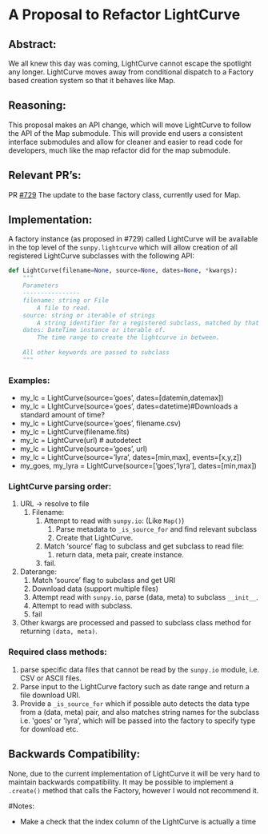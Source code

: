 # A Proposal to Refactor LightCurve

## Abstract:
We all knew this day was coming, LightCurve cannot escape the spotlight any longer. 
LightCurve moves away from conditional dispatch to a Factory based creation system so that it behaves like Map.

## Reasoning:
This proposal makes an API change, which will move LightCurve to follow the API of the Map submodule. This will provide end users a consistent interface submodules and allow for cleaner and easier to read code for developers, much like the map refactor did for the map submodule.

## Relevant PR’s:
PR [#729](https://github.com/sunpy/sunpy/pull/729) The update to the base factory class, currently used for Map.

## Implementation:
A factory instance (as proposed in #729) called LightCurve will be available in the top level of the `sunpy.lightcurve` which will allow creation of all registered LightCurve subclasses with the following API:

```Python
def LightCurve(filename=None, source=None, dates=None, *kwargs):
    """
    Parameters
    ----------------
    filename: string or File
        A file to read.
    source: string or iterable of strings
        A string identifier for a registered subclass, matched by that subclasses `_is_source_for` method.
    dates: DateTime instance or iterable of.
        The time range to create the lightcurve in between.
    
    All other keywords are passed to subclass
    """
```

### Examples:
* my_lc = LightCurve(source=’goes’, dates=[datemin,datemax])
* my_lc = LIghtCurve(source=’goes’, dates=datetime)#Downloads a standard amount of time?
* my_lc = LightCurve(source=’goes’, filename.csv)
* my_lc = LightCurve(filename.fits)
* my_lc = LightCurve(url) # autodetect
* my_lc = LightCurve(source=’goes’, url)
* my_lc = LightCurve(source=’lyra’, dates=[min,max], events=[x,y,z])
* my_goes, my_lyra = LightCurve(source=[‘goes’,’lyra’], dates=[min,max])

### LightCurve parsing order:

1. URL -> resolve to file
    1. Filename:
        1. Attempt to read with `sunpy.io`: (Like `Map()`)
            1. Parse metadata to `_is_source_for` and find relevant subclass
            1. Create that LightCurve.
        1. Match ‘source’ flag to subclass and get subclass to read file:
            1. return data, meta pair, create instance.
        1. fail.
1. Daterange:
    1. Match ‘source’ flag to subclass and get URI
    1. Download data (support multiple files)
    1. Attempt read with `sunpy.io`, parse (data, meta) to subclass `__init__`.
    1. Attempt to read with subclass.
    1. fail
1. Other kwargs are processed and passed to subclass class method for returning `(data, meta)`.

### Required class methods:

1. parse specific data files that cannot be read by the `sunpy.io` module, i.e. CSV or ASCII files.
1. Parse input to the LightCurve factory such as date range and return a file download URI.
1. Provide a `_is_source_for` which if possible auto detects the data type from a (data, meta) pair, and also matches string names for the subclass i.e. 'goes' or 'lyra', which will be passed into the factory to specify type for download etc.

## Backwards Compatibility:
None, due to the current implementation of LightCurve it will be very hard to maintain backwards compatibility. It may be possible to implement a `.create()` method that calls the Factory, however I would not recommend it.

#Notes:

* Make a check that the index column of the LightCurve is actually a time
